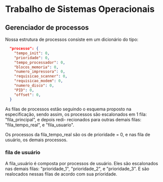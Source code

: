 # Trabalho de Sistemas Operacionais

## Gerenciador de processos

Nossa estrutura de processos consiste em um dicionário do tipo:
```json
  "processo": {
    "tempo_init": 0,
    "prioridade": 0,
    "tempo_processador": 0,
    "blocos_memoria": 0,
    "numero_impressora": 0,
    "requisicao_scanner": 0,
    "requisicao_modem": 0,
    "numero_disco": 0,
    "PID": 0,
    "offset": 0,
  }
```
As filas de processos estão seguindo o esquema proposto na especificação, sendo
assim, os processos são escalonados em 1 fila: "fila_principal", e depois redi-
recionados para outras demais filas: "fila_tempo_real", e "fila_usuario".

Os processos da fila_tempo_real são os de prioridade = 0, e nas fila de usuário,
os demais processos.

### fila de usuário
A fila_usuário é composta por processos de usuário. Eles são escalonados nas demais
filas: "prioridade_1", "prioridade_2", e "prioridade_3". E são realocados nessas filas
de acordo com sua prioridade.
